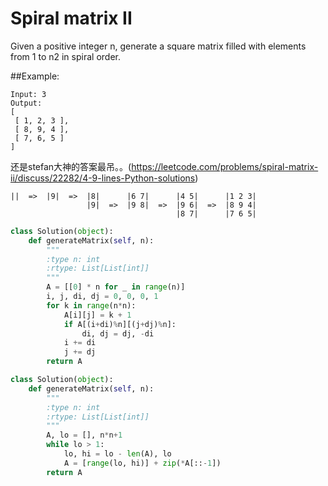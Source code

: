 # Spiral matrix II

Given a positive integer n, generate a square matrix filled with elements from 1 to n2 in spiral order.

##Example:
```
Input: 3
Output:
[
 [ 1, 2, 3 ],
 [ 8, 9, 4 ],
 [ 7, 6, 5 ]
]
```
还是stefan大神的答案最吊。。(https://leetcode.com/problems/spiral-matrix-ii/discuss/22282/4-9-lines-Python-solutions)

```
||  =>  |9|  =>  |8|      |6 7|      |4 5|      |1 2 3|
                 |9|  =>  |9 8|  =>  |9 6|  =>  |8 9 4|
                                     |8 7|      |7 6 5|
```


```python
class Solution(object):
    def generateMatrix(self, n):
        """
        :type n: int
        :rtype: List[List[int]]
        """
        A = [[0] * n for _ in range(n)]
        i, j, di, dj = 0, 0, 0, 1
        for k in range(n*n):
            A[i][j] = k + 1
            if A[(i+di)%n][(j+dj)%n]:
                di, dj = dj, -di
            i += di
            j += dj
        return A
```

```python
class Solution(object):
    def generateMatrix(self, n):
        """
        :type n: int
        :rtype: List[List[int]]
        """
        A, lo = [], n*n+1
        while lo > 1:
            lo, hi = lo - len(A), lo
            A = [range(lo, hi)] + zip(*A[::-1])
        return A
```

